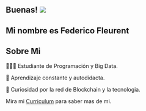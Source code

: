 ## Buenas! <img src="https://raw.githubusercontent.com/iampavangandhi/iampavangandhi/master/gifs/Hi.gif" ></h2>

## Mi nombre es Federico Fleurent 

## Sobre Mi 
👨🏻‍💻 Estudiante de Programación y Big Data.

👀 Aprendizaje constante y autodidacta.

🚀 Curiosidad por la red de Blockchain y la tecnologia.

Mira mi [Curriculum](https://drive.google.com/file/d/1ozNLikMu04p9H79xr0ztbtYg8P7Oyeop/view?usp=sharing) para saber mas de mi.
